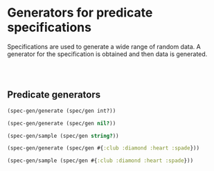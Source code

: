 # Generators for predicate specifications
Specifications are used to generate a wide range of random data.  A generator for the specification is obtained and then data is generated.

<!-- Klipse reagent include to generate SVG graphics - hidden as not relevant at this point -->
<pre class="hidden">
  <code class="lang-clojure"
  data-preamble="
  (ns practicalli.generative-testing
    (:require [clojure.spec.alpha :as spec]
              [clojure.spec.gen.alpha :as spec-gen]
              [clojure.spec.test.alpha :as spec-test]))">
  </code>
</pre>



## Predicate generators

```clojure
(spec-gen/generate (spec/gen int?))
```

```clojure
(spec-gen/generate (spec/gen nil?))
```

```clojure
(spec-gen/sample (spec/gen string?))
```

```clojure
(spec-gen/generate (spec/gen #{:club :diamond :heart :spade}))
```

```clojure
(spec-gen/sample (spec/gen #{:club :diamond :heart :spade}))
```

<!-- Example works only for Clojure, not ClojureScript -->
<!-- ```clojure -->
<!-- (spec-gen/sample (spec/gen (spec/cat :k keyword? :ns (spec/+ number?)))) -->
<!-- ``` -->

